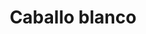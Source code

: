 ---
title: Caballo blanco
date: 
draft: false

# descripcion
description : Dije de plata y nácar

materials: Plata 925

color: Plateado y nácar blanco

dimensions: 2,4cm ancho

code: 02-25-0694

type: "Dijes"

categories: []

price: $3.480,00

# Images
# first image will be shown in the product page
images:
  # - image: "images/path_to_image"
  # La ubicacion de las imagenes es imagenes/Dijes/Dijes.Nácar/02-25-0694-caballo-blanco
  - image: "./images/dijes/nácar/02-25-0694.JPG"
---